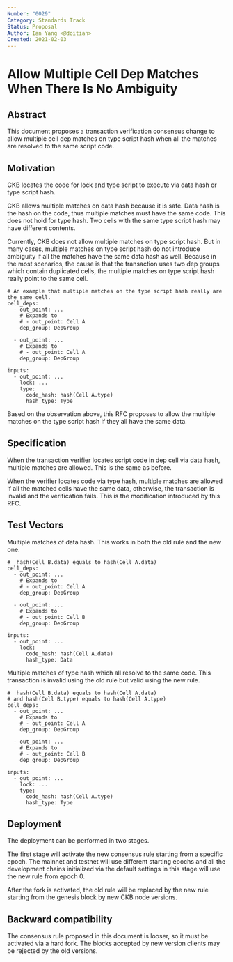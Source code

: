```yaml
---
Number: "0029"
Category: Standards Track
Status: Proposal
Author: Ian Yang <@doitian>
Created: 2021-02-03
---
```


# Allow Multiple Cell Dep Matches When There Is No Ambiguity

## Abstract

This document proposes a transaction verification consensus change to allow multiple cell dep matches on type script hash when all the matches are resolved to the same script code.

## Motivation

CKB locates the code for lock and type script to execute via data hash or type script hash.

CKB allows multiple matches on data hash because it is safe. Data hash is the hash on the code, thus multiple matches must have the same code. This does not hold for type hash. Two cells with the same type script hash may have different contents.

Currently, CKB does not allow multiple matches on type script hash. But in many cases, multiple matches on type script hash do not introduce ambiguity if all the matches have the same data hash as well. Because in the most scenarios, the cause is that the transaction uses two dep groups which contain duplicated cells, the multiple matches on type script hash really point to the same cell.

```
# An example that multiple matches on the type script hash really are the same cell.
cell_deps:
  - out_point: ...
    # Expands to
    # - out_point: Cell A
    dep_group: DepGroup

  - out_point: ...
    # Expands to
    # - out_point: Cell A
    dep_group: DepGroup

inputs:
  - out_point: ...
    lock: ...
    type:
      code_hash: hash(Cell A.type)
      hash_type: Type
```

Based on the observation above, this RFC proposes to allow the multiple matches on the type script hash if they all have the same data.

## Specification

When the transaction verifier locates script code in dep cell via data hash, multiple matches are allowed. This is the same as before.

When the verifier locates code via type hash, multiple matches are allowed if all the matched cells have the same data, otherwise, the transaction is invalid and the verification fails. This is the modification introduced by this RFC.

## Test Vectors

Multiple matches of data hash. This works in both the old rule and the new one.

```
#  hash(Cell B.data) equals to hash(Cell A.data)
cell_deps:
  - out_point: ...
    # Expands to
    # - out_point: Cell A
    dep_group: DepGroup

  - out_point: ...
    # Expands to
    # - out_point: Cell B
    dep_group: DepGroup

inputs:
  - out_point: ...
    lock:
      code_hash: hash(Cell A.data)
      hash_type: Data
```

Multiple matches of type hash which all resolve to the same code. This transaction is invalid using the old rule but valid using the new rule.

```
#  hash(Cell B.data) equals to hash(Cell A.data)
# and hash(Cell B.type) equals to hash(Cell A.type)
cell_deps:
  - out_point: ...
    # Expands to
    # - out_point: Cell A
    dep_group: DepGroup

  - out_point: ...
    # Expands to
    # - out_point: Cell B
    dep_group: DepGroup

inputs:
  - out_point: ...
    lock: ...
    type:
      code_hash: hash(Cell A.type)
      hash_type: Type
```

## Deployment

The deployment can be performed in two stages.

The first stage will activate the new consensus rule starting from a specific epoch. The mainnet and testnet will use different starting epochs and all the development chains initialized via the default settings in this stage will use the new rule from epoch 0.

After the fork is activated, the old rule will be replaced by the new rule starting from the genesis block by new CKB node versions.

## Backward compatibility

The consensus rule proposed in this document is looser, so it must be activated via a hard fork. The blocks accepted by new version clients may be rejected by the old versions.
